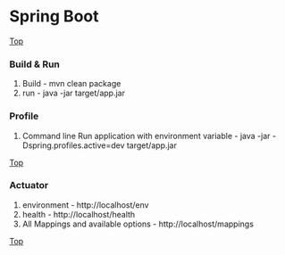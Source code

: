 # Spring Boot
[Top](#top)

### Build & Run ###

1. Build - mvn clean package
1. run - java -jar target/app.jar

### Profile ###

1. Command line Run application with environment variable -  java -jar -Dspring.profiles.active=dev target/app.jar

[Top](#top)

### Actuator ###

1. environment - http://localhost/env 
2. health - http://localhost/health
3. All Mappings and available options - http://localhost/mappings


[Top](#top)